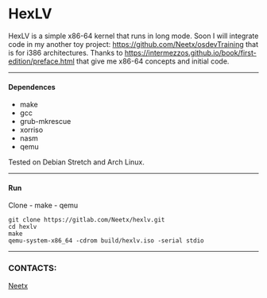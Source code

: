 # HexLV
HexLV is a simple x86-64 kernel that runs in long mode.
Soon I will integrate code in my another toy project: https://github.com/Neetx/osdevTraining that is for i386 architectures.
Thanks to https://intermezzos.github.io/book/first-edition/preface.html that give me x86-64 concepts and initial code.

---

#### Dependences
* make
* gcc
* grub-mkrescue
* xorriso
* nasm
* qemu

Tested on Debian Stretch and Arch Linux.

---

#### Run
Clone - make - qemu

```
git clone https://gitlab.com/Neetx/hexlv.git
cd hexlv
make
qemu-system-x86_64 -cdrom build/hexlv.iso -serial stdio
```
---

### CONTACTS:
[Neetx](mailto:neetx@protonmail.com)

